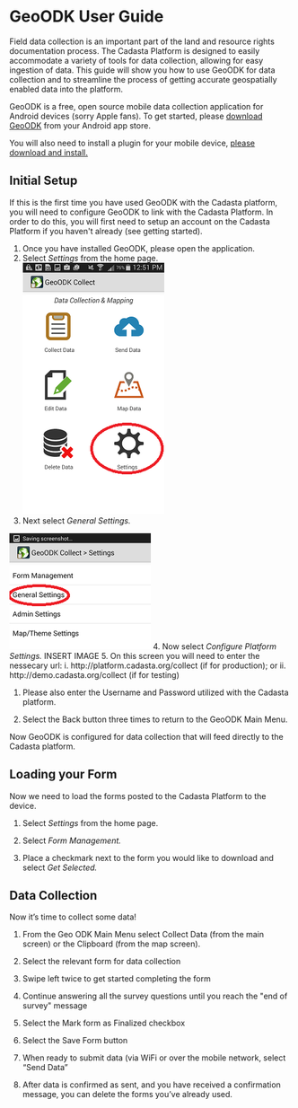 # GeoODK User Guide

Field data collection is an important part of the land and resource rights documentation process. The Cadasta Platform is designed to easily accommodate a variety of tools for data collection, allowing for easy ingestion of data. This guide will show you how to use GeoODK for data collection and to streamline the process of getting accurate geospatially enabled data into the platform.

GeoODK is a free, open source mobile data collection application for Android devices \(sorry Apple fans\). To get started, please [download GeoODK](http://geoodk.com/) from your Android app store.

You will also need to install a plugin for your mobile device, [please download and install.](http://geomarvel-projects.s3.amazonaws.com/cadasta/collect-cadasta-dev.apk)

## **Initial Setup**

If this is the first time you have used GeoODK with the Cadasta platform, you will need to configure GeoODK to link with the Cadasta Platform. In order to do this, you will first need to setup an account on the Cadasta Platform if you haven't already \(see getting started\).

1. Once you have installed GeoODK, please open the application.
2. Select _Settings_ from the home page.
  ![](/assets/geoodk_homescreen3.png)
3. Next select _General Settings._

![](/assets/geoodk_settings3.png)
4. Now select _Configure Platform Settings._
  INSERT IMAGE
5. On this screen you will need to enter the nessecary url:
  i. http:\/\/platform.cadasta.org\/collect \(if for production\); or
  ii. http:\/\/demo.cadasta.org\/collect \(if for testing\)

1. Please also enter the Username and Password utilized with the Cadasta platform.

2. Select the Back button three times to return to the GeoODK Main Menu.


Now GeoODK is configured for data collection that will feed directly to the Cadasta platform.

## Loading your Form

Now we need to load the forms posted to the Cadasta Platform to the device.

1. Select _Settings_ from the home page.

2. Select _Form Management._

3. Place a checkmark next to the form you would like to download and select _Get Selected._


## Data Collection

Now it’s time to collect some data!

1. From the Geo ODK Main Menu select Collect Data \(from the main screen\) or the Clipboard \(from the map screen\).

2. Select the relevant form for data collection

3. Swipe left twice to get started completing the form 

4. Continue answering all the survey questions until you reach the "end of survey" message 

5. Select the Mark form as Finalized checkbox 

6. Select the Save Form button 

7. When ready to submit data \(via WiFi or over the mobile network, select “Send Data” 

8. After data is confirmed as sent, and you have received a confirmation message, you can delete the forms you’ve already used. 


